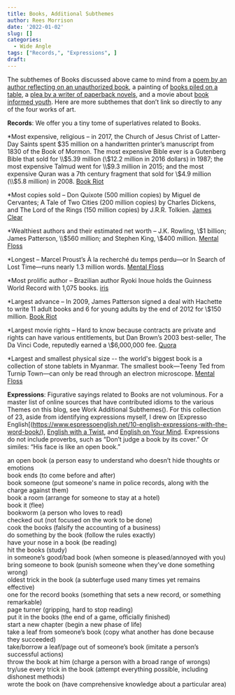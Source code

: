 ```yaml
---
title: Books, Additional Subthemes
author: Rees Morrison
date: '2022-01-02'
slug: []
categories:
  - Wide Angle
tags: ["Records,", "Expressions", ]
draft: 
---
```


The subthemes of Books discussed above came to mind from a [poem by an author reflecting on an  unauthorized book](https://themesfromart.com/post/2022-01-01-books-from-the-author-to-her-book-a-poem-by-anne-bradstreet/booksbradstreet/), a painting of [books piled on a table](https://themesfromart.com/post/2022-01-02-books-from-still-life-with-books-a-painting-by-vincent-van-gogh/booksstill/), a [plea by a writer of paperback novels](https://themesfromart.com/post/2022-01-02-books-from-paperback-rider-by-the-beatles/bookspaperback/), and a movie about [book informed youth](https://themesfromart.com/post/2022-01-02-books-from-good-will-hunting-a-movie-with-matt-damon-robin-williams-and-ben-afleck/bookshunting/).   Here are more subthemes that don’t link so directly to any of the four works of art.

<!--more-->

**Records**:  We offer you a tiny tome of superlatives related to Books.

*Most expensive, religious – in 2017, the Church of Jesus Christ of Latter-Day Saints spent $35 million on a handwritten printer’s manuscript from 1830 of the Book of Mormon.  The most expensive Bible ever is a Gutenberg Bible that sold for \\$5.39 million (\\$12.2 million in 2016 dollars) in 1987; the most expensive Talmud went for \\$9.3 million in 2015; and the most expensive Quran was a 7th century fragment that sold for \\$4.9 million (\\$5.8 million) in 2008.  [Book Riot](https://bookriot.com/most-expensive-books-ever-sold/)

*Most copies sold – Don Quixote (500 million copies) by Miguel de Cervantes; A Tale of Two Cities (200 million copies) by Charles Dickens, and The Lord of the Rings (150 million copies) by J.R.R. Tolkien.  [James Clear](https://jamesclear.com/best-books/best-selling)

*Wealthiest authors and their estimated net worth – J.K. Rowling, \\$1 billion; James Patterson, \\$560 million; and Stephen King, \\$400 million. [Mental Floss](https://www.mentalfloss.com/article/646485/richest-authors-of-all-time)

*Longest – Marcel Proust’s À la recherché du temps perdu—or In Search of Lost Time—runs nearly 1.3 million words. [Mental Floss](https://www.mentalfloss.com/article/645870/longest-novel-ever-published)

*Most prolific author – Brazilian author Ryoki Inoue holds the Guinness World Record with 1,075 books.  [iris](https://irisreading.com/10-of-the-most-prolific-authors-of-all-time/)

*Largest advance – In 2009, James Patterson signed a deal with Hachette to write 11 adult books and 6 for young adults by the end of 2012 for \\$150 million. [Book Riot](https://bookriot.com/biggest-book-deals/)

*Largest movie rights – Hard to know because contracts are private and rights can have various entitlements, but Dan Brown’s 2003 best-seller, The Da Vinci Code, reputedly earned a \\$6,000,000 fee.  [Quora](https://www.quora.com/What-is-the-highest-price-paid-for-movie-rights)

*Largest and smallest physical size -- the world's biggest book is a collection of stone tablets in Myanmar.  The smallest book—Teeny Ted from Turnip Town—can only be read through an electron microscope.  [Mental Floss](https://www.mentalfloss.com/article/645870/longest-novel-ever-published)


**Expressions**:   Figurative sayings related to Books are not voluminous.  For a master list of online sources that have contributed idioms to the various Themes on this blog, see Work Additional Subthemes(). For this collection of 23, aside from identifying expressions myself, I drew on [Expresso English[(https://www.espressoenglish.net/10-english-expressions-with-the-word-book/), [English with a Twist](https://englishwithatwist.com/2015/03/11/10-idioms-about-books/), and [English on Your Mind](https://englishonyourmind.wordpress.com/2018/02/03/10-idioms-and-expressions-using-the-word-book/).  Expressions do not include proverbs, such as “Don’t judge a book by its cover.” Or similes: “His face is like an open book.”

an open book (a person easy to understand who doesn’t hide thoughts or emotions  
book ends (to come before and after)  
book someone (put someone's name in police records, along with the charge against them)  
book a room (arrange for someone to stay at a hotel)  
book it (flee)  
bookworm (a person who loves to read)  
checked out (not focused on the work to be done)    
cook the books (falsify the accounting of a business)  
do something by the book (follow the rules exactly)  
have your nose in a book (be reading)  
hit the books (study)  
in someone’s good/bad book (when someone is pleased/annoyed with you)  
bring someone to book (punish someone when they’ve done something wrong)  
oldest trick in the book (a subterfuge used many times yet remains effective)  
one for the record books (something that sets a new record, or something remarkable)  
page turner (gripping, hard to stop reading)  
put it in the books (the end of a game, officially finished)  
start a new chapter (begin a new phase of life)  
take a leaf from someone’s book (copy what another has done because they succeeded)  
take/borrow a leaf/page out of someone’s book (imitate a person’s successful actions)  
throw the book at him (charge a person with a broad range of wrongs)  
try/use every trick in the book (attempt everything possible, including dishonest methods)  
wrote the book on (have comprehensive knowledge about a particular area)
